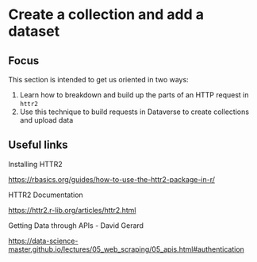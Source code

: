 # Create a collection and add a dataset

## Focus

This section is intended to get us oriented in two ways:

1. Learn how to breakdown and build up the parts of an HTTP request in `httr2`
2. Use this technique to build requests in Dataverse to create collections and upload data

## Useful links

Installing HTTR2

https://rbasics.org/guides/how-to-use-the-httr2-package-in-r/

HTTR2 Documentation

https://httr2.r-lib.org/articles/httr2.html

Getting Data through APIs - David Gerard

https://data-science-master.github.io/lectures/05_web_scraping/05_apis.html#authentication
